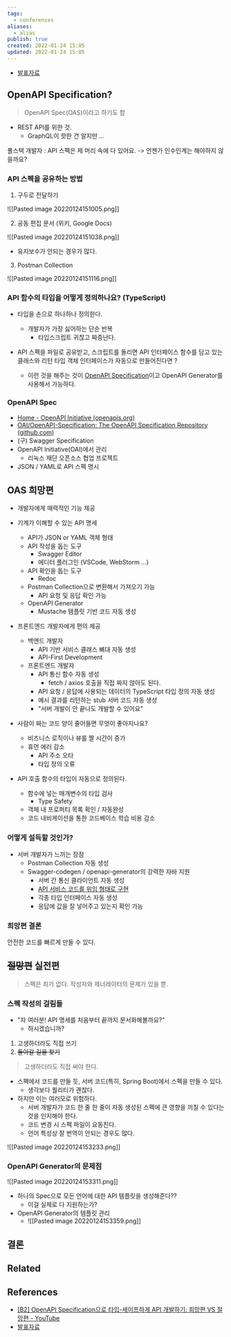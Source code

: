 ```yaml
---
tags:
  - conferences
aliases:
  - alias
publish: true
created: 2022-01-24 15:05
updated: 2022-01-24 15:05
---
```


- [발표자료](https://drive.google.com/file/d/1ZrP6yBdGJTDXZuX67TU0aVaSrF_AgQe6/view)

## OpenAPI Specification?

> OpenAPI Spec(OAS)이라고 하기도 함

- REST API를 위한 것.
	- GraphQL이 핫한 건 알지만 ...

풀스택 개발자 : API 스펙은 제 머리 속에 다 있어요. -> 언젠가 인수인계는 해야하지 않을까요?

### API 스펙을 공유하는 방법 

1. 구두로 전달하기

![[Pasted image 20220124151005.png]]

2. 공동 편집 문서 (위키, Google Docs)

![[Pasted image 20220124151038.png]]

- 유지보수가 안되는 경우가 많다.

3. Postman Collection

![[Pasted image 20220124151116.png]]

### API 함수의 타입을 어떻게 정의하나요? (TypeScript)

- 타입을 손으로 하나하나 정의한다.
	- 개발자가 가장 싫어하는 단순 반복
		- 타입스크립트 귀찮고 짜증난다.

- API 스펙을 파일로 공유받고, 스크립트를 돌리면 API 인터페이스 함수를 담고 있는 클래스와 리턴 타입 객체 인터페이스가 자동으로 만들어진다면 ?
	- 이런 것을 해주는 것이 [OpenAPI Specification](https://www.openapis.org/)이고 OpenAPI Generator를 사용해서 가능하다.

### OpenAPI Spec

- [Home - OpenAPI Initiative (openapis.org)](https://www.openapis.org/)
- [OAI/OpenAPI-Specification: The OpenAPI Specification Repository (github.com)](https://github.com/OAI/OpenAPI-Specification)
- (구) Swagger Specification
- OpenAPI Initiative(OAI)에서 관리
	- 리눅스 재단 오픈소스 협업 프로젝트
- JSON / YAML로 API 스펙 명시

## OAS 희망편

- 개발자에게 매력적인 기능 제공
- 기계가 이해할 수 있는 API 명세
	- API가 JSON or YAML 객체 형태
	- API 작성을 돕는 도구
		- Swagger Editor
		- 에디터 플러그인 (VSCode, WebStorm ...)
	- API 확인을 돕는 도구
		-  Redoc
	- Postman Collection으로 변환해서 가져오기 가능
		- API 요청 및 응답 확인 가능
	- OpenAPI Generator
		- Mustache 템플릿 기반 코드 자동 생성
- 프론트엔드 개발자에게 편의 제공
	- 백엔드 개발자
		- API 기반 서비스 클래스 뼈대 자동 생성
		- API-First Development
	- 프론트엔드 개발자
		- API 통신 함수 자동 생성
			- fetch / axios 호출을 직접 짜지 않아도 된다.
		- API 요청 / 응답에 사용되는 데이터의 TypeScript 타입 정의 자동 생성
		- 예시 결과를 리턴하는 stub 서버 코드 자동 생성
		- "서버 개발이 안 끝나도 개발할 수 있어요"

- 사람이 짜는 코드 양이 줄어들면 무엇이 좋아지나요?
	- 비즈니스 로직이나 뷰를 짤 시간이 증가
	- 휴먼 에러 감소
		- API 주소 오타
		- 타입 정의 오류
- API 호출 함수의 타입이 자동으로 정의된다.
	- 함수에 넣는 매개변수의 타입 검사
		- Type Safety
	- 객체 내 프로퍼티 목록 확인 / 자동완성
	- 코드 내비게이션을 통한 코드베이스 학습 비용 감소

### 어떻게 설득할 것인가?

- 서버 개발자가 느끼는 장점
	- Postman Collection 자동 생성
	- Swagger-codegen / openapi-generator의 강력한 자바 지원
		- 서버 간 통신 클라이언트 자동 생성
		- [API 서비스 코드를 위임 형태로 구현](https://www.jhipster.tech/doing-api-first-development/)
		- 각종 타입 인터페이스 자동 생성
		- 응답에 값을 잘 넣어주고 있는지 확인 가능

### 희망편 결론 

안전한 코드를 빠르게 만들 수 있다.

## ~~절망편~~ 실전편

> 스펙은 죄가 없다. 작성자와 제너레이터의 문제가 있을 뿐.

### 스펙 작성의 걸림돌

- "자 여러분! API 명세를 처음부터 끝까지 문서화해볼까요?"
	- 하시겠습니까?

1. 고생하더라도 직접 쓰기
2. ~~돌아갈 길을 찾기~~

> 고생하더라도 직접 써야 한다.

- 스펙에서 코드를 만들 듯, 서버 코드(특히, Spring Boot)에서 스펙을 만들 수 있다.
	- 생각보다 퀄리티가 괜찮다.
- 하지만 이는 여러모로 위험하다.
	- 서버 개발자가 코드 한 줄 한 줄이 자동 생성된 스펙에 큰 영향을 끼칠 수 있다는 것을 인지해야 한다.
	- 코드 변경 시 스펙 파일이 요동친다.
	- 언어 특성상 잘 번역이 안되는 경우도 많다.

![[Pasted image 20220124153233.png]]

### OpenAPI Generator의 문제점

![[Pasted image 20220124153311.png]]

- 하나의 Spec으로 모든 언어에 대한 API 템플릿을 생성해준다??
	- 이걸 실제로 다 지원하는가?
- OpenAPI Generator의 템플릿 관리
	- ![[Pasted image 20220124153359.png]]

## 결론

## Related

## References

- [[B2] OpenAPI Specification으로 타입-세이프하게 API 개발하기: 희망편 VS 절망편 - YouTube](https://www.youtube.com/watch?v=J4JHLESAiFk)
- [발표자료](https://drive.google.com/file/d/1ZrP6yBdGJTDXZuX67TU0aVaSrF_AgQe6/view)